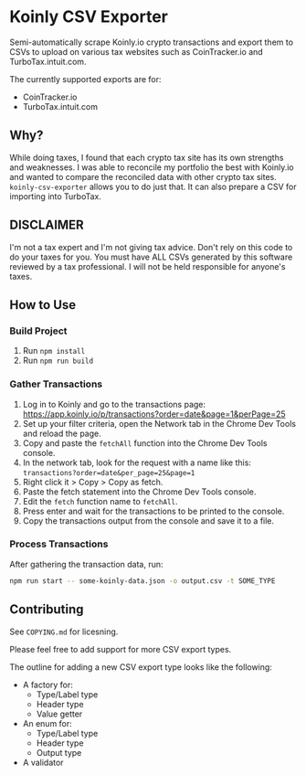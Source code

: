 # Koinly CSV Exporter
Semi-automatically scrape Koinly.io crypto transactions and export them to CSVs to upload on various tax websites such as CoinTracker.io and TurboTax.intuit.com.

The currently supported exports are for:
- CoinTracker.io
- TurboTax.intuit.com

## Why?
While doing taxes, I found that each crypto tax site has its own strengths and weaknesses. I was able to reconcile my portfolio the best with Koinly.io and wanted to compare the reconciled data with other crypto tax sites. `koinly-csv-exporter` allows you to do just that. It can also prepare a CSV for importing into TurboTax.

## DISCLAIMER
I'm not a tax expert and I'm not giving tax advice. Don't rely on this code to do your taxes for you. You must have ALL CSVs generated by this software reviewed by a tax professional. I will not be held responsible for anyone's taxes.

## How to Use
### Build Project
1. Run `npm install`
2. Run `npm run build`

### Gather Transactions
1. Log in to Koinly and go to the transactions page: https://app.koinly.io/p/transactions?order=date&page=1&perPage=25
2. Set up your filter criteria, open the Network tab in the Chrome Dev Tools and reload the page.
3. Copy and paste the `fetchAll` function into the Chrome Dev Tools console.
4. In the network tab, look for the request with a name like this: `transactions?order=date&per_page=25&page=1`
5. Right click it > Copy > Copy as fetch.
6. Paste the fetch statement into the Chrome Dev Tools console.
7. Edit the `fetch` function name to `fetchAll`.
8. Press enter and wait for the transactions to be printed to the console.
9. Copy the transactions output from the console and save it to a file.
 
### Process Transactions
After gathering the transaction data, run:
```sh
npm run start -- some-koinly-data.json -o output.csv -t SOME_TYPE
```

## Contributing
See `COPYING.md` for licesning.

Please feel free to add support for more CSV export types. 

The outline for adding a new CSV export type looks like the following:
- A factory for:
    - Type/Label type
    - Header type
    - Value getter
- An enum for:
    - Type/Label type
    - Header type
    - Output type
- A validator